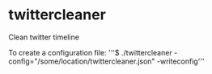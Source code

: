 twittercleaner
==============

Clean twitter timeline


To create a configuration file:
'''$ ./twittercleaner -config="/some/location/twittercleaner.json" -writeconfig'''


